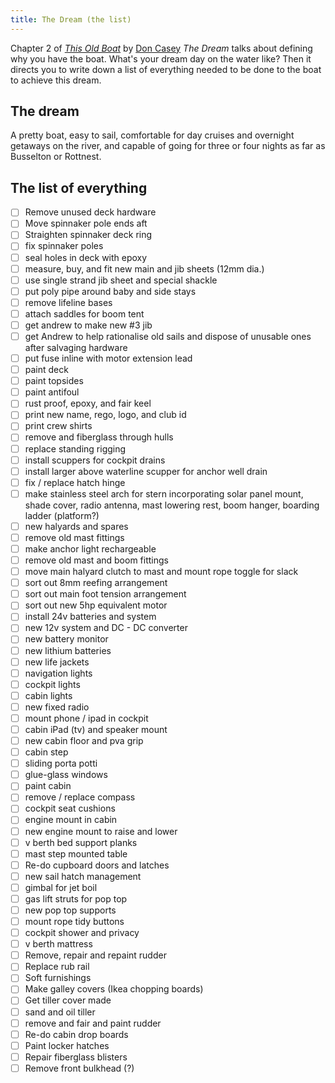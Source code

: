 ```yaml
---
title: The Dream (the list)
---
```


Chapter 2 of _[This Old Boat](https://www.amazon.com.au/This-Old-Boat-Don-Casey/dp/0071579931)_ by [Don Casey](https://www.amazon.com.au/stores/Don-Casey/author/B001IGOSIK) _The Dream_ talks about defining why you have the boat. What's your dream day on the water like? Then it directs you to write down a list of everything needed to be done to the boat to achieve this dream.

## The dream

A pretty boat, easy to sail, comfortable for day cruises and overnight getaways on the river, and capable of going for three or four nights as far as Busselton or Rottnest.

## The list of everything

- [ ] Remove unused deck hardware
- [ ] Move spinnaker pole ends aft
- [ ] Straighten spinnaker deck ring
- [ ] fix spinnaker poles
- [ ] seal holes in deck with epoxy
- [ ] measure, buy, and fit new main and jib sheets (12mm dia.)
- [ ] use single strand jib sheet and special shackle
- [ ] put poly pipe around baby and side stays
- [ ] remove lifeline bases
- [ ] attach saddles for boom tent
- [ ] get andrew to make new #3 jib
- [ ] get Andrew to help rationalise old sails and dispose of unusable ones after salvaging hardware
- [ ] put fuse inline with motor extension lead
- [ ] paint deck
- [ ] paint topsides
- [ ] paint antifoul
- [ ] rust proof, epoxy, and fair keel
- [ ] print new name, rego, logo, and club id
- [ ] print crew shirts
- [ ] remove and fiberglass through hulls
- [ ] replace standing rigging
- [ ] install scuppers for cockpit drains
- [ ] install larger above waterline scupper for anchor well drain
- [ ] fix / replace hatch hinge
- [ ] make stainless steel arch for stern incorporating solar panel mount, shade cover, radio antenna, mast lowering rest, boom hanger, boarding ladder (platform?)
- [ ] new halyards and spares
- [ ] remove old mast fittings
- [ ] make anchor light rechargeable
- [ ] remove old mast and boom fittings
- [ ] move main halyard clutch to mast and mount rope toggle for slack
- [ ] sort out 8mm reefing arrangement
- [ ] sort out main foot tension arrangement
- [ ] sort out new 5hp equivalent motor
- [ ] install 24v batteries and system
- [ ] new 12v system and DC - DC converter
- [ ] new battery monitor
- [ ] new lithium batteries
- [ ] new life jackets
- [ ] navigation lights
- [ ] cockpit lights
- [ ] cabin lights
- [ ] new fixed radio
- [ ] mount phone / ipad in cockpit
- [ ] cabin iPad (tv) and speaker mount
- [ ] new cabin floor and pva grip
- [ ] cabin step
- [ ] sliding porta potti
- [ ] glue-glass windows
- [ ] paint cabin
- [ ] remove / replace compass
- [ ] cockpit seat cushions
- [ ] engine mount in cabin
- [ ] new engine mount to raise and lower
- [ ] v berth bed support planks
- [ ] mast step mounted table
- [ ] Re-do cupboard doors and latches
- [ ] new sail hatch management
- [ ] gimbal for jet boil
- [ ] gas lift struts for pop top
- [ ] new pop top supports
- [ ] mount rope tidy buttons
- [ ] cockpit shower and privacy
- [ ] v berth mattress
- [ ] Remove, repair and repaint rudder
- [ ] Replace rub rail
- [ ] Soft furnishings
- [ ] Make galley covers (Ikea chopping boards)
- [ ] Get tiller cover made
- [ ] sand and oil tiller
- [ ] remove and fair and paint rudder
- [ ] Re-do cabin drop boards
- [ ] Paint locker hatches
- [ ] Repair fiberglass blisters
- [ ] Remove front bulkhead (?)